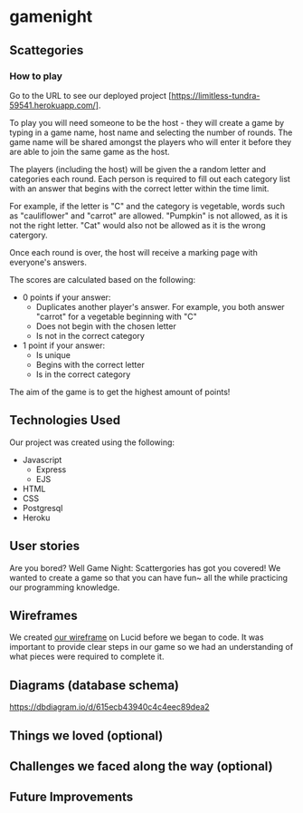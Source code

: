 # gamenight

## Scattegories
### How to play
Go to the URL to see our deployed project [https://limitless-tundra-59541.herokuapp.com/].

To play you will need someone to be the host - they will create a game by typing in a game name, host name and selecting the number of rounds. The game name will be shared amongst the players who will enter it before they are able to join the same game as the host.

The players (including the host) will be given the a random letter and categories each round. Each person is required to fill out each category list with an answer that begins with the correct letter within the time limit.

For example, if the letter is "C" and the category is vegetable, words such as "cauliflower" and "carrot" are allowed. "Pumpkin" is not allowed, as it is not the right letter. "Cat" would also not be allowed as it is the wrong catergory.

Once each round is over, the host will receive a marking page with everyone's answers. 

The scores are calculated based on the following:
* 0 points if your answer:
  * Duplicates another player's answer. For example, you both answer "carrot" for a vegetable beginning with "C"
  * Does not begin with the chosen letter
  * Is not in the correct category
* 1 point if your answer:
  * Is unique
  * Begins with the correct letter
  * Is in the correct category

The aim of the game is to get the highest amount of points!

## Technologies Used
Our project was created using the following:
* Javascript
  * Express
  * EJS
* HTML
* CSS
* Postgresql
* Heroku

## User stories 
Are you bored? Well Game Night: Scattergories has got you covered!
We wanted to create a game so that you can have fun~ all the while practicing our programming knowledge.


## Wireframes
We created [our wireframe](https://lucid.app/lucidspark/81a7db82-4de7-447f-96cc-6dca7e7bf380/edit?invitationId=inv_a8eed7ea-23c3-4437-94e7-72f09981bd6c) on Lucid before we began to code. It was important to provide clear steps in our game so we had an understanding of what pieces were required to complete it.

## Diagrams (database schema)

https://dbdiagram.io/d/615ecb43940c4c4eec89dea2

## Things we loved (optional)

## Challenges we faced along the way (optional)

## Future Improvements


<!-- Make a game into a database

Create Game
game id



Join button
insert into players 
player id stored in a session
player name
game id


ready state??
host? (if host true display settings) -->

